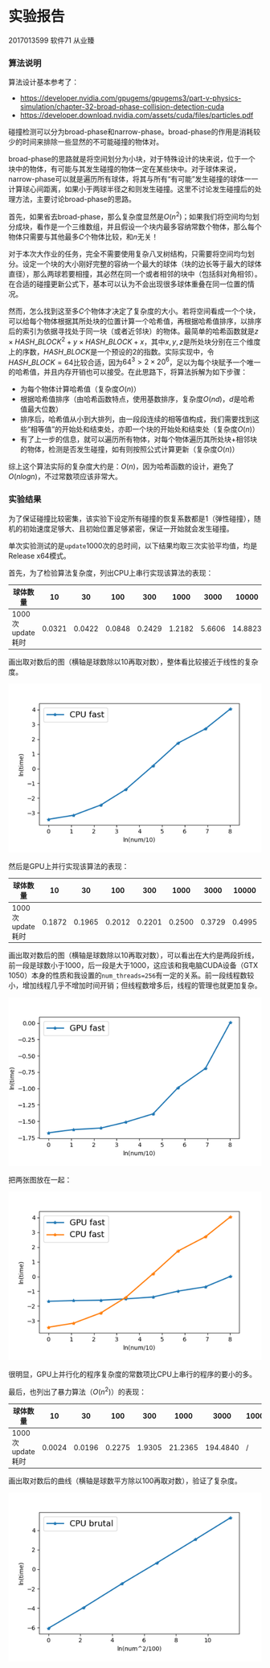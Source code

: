 # 实验报告

2017013599 软件71 从业臻



### 算法说明

算法设计基本参考了：

- https://developer.nvidia.com/gpugems/gpugems3/part-v-physics-simulation/chapter-32-broad-phase-collision-detection-cuda
- https://developer.download.nvidia.com/assets/cuda/files/particles.pdf

碰撞检测可以分为broad-phase和narrow-phase。broad-phase的作用是消耗较少的时间来排除一些显然的不可能碰撞的物体对。

broad-phase的思路就是将空间划分为小块，对于特殊设计的块来说，位于一个块中的物体，有可能与其发生碰撞的物体一定在某些块中。对于球体来说，narrow-phase可以就是遍历所有球体，将其与所有“有可能”发生碰撞的球体一一计算球心间距离，如果小于两球半径之和则发生碰撞。这里不讨论发生碰撞后的处理方法，主要讨论broad-phase的思路。

首先，如果省去broad-phase，那么复杂度显然是$O(n^2)$；如果我们将空间均匀划分成块，看作是一个三维数组，并且假设一个块内最多容纳常数个物体，那么每个物体只需要与其他最多$C$个物体比较，和$n$无关！

对于本次大作业的任务，完全不需要使用复杂八叉树结构，只需要将空间均匀划分。设定一个块的大小刚好完整的容纳一个最大的球体（块的边长等于最大的球体直径），那么两球若要相撞，其必然在同一个或者相邻的块中（包括斜对角相邻）。在合适的碰撞更新公式下，基本可以认为不会出现很多球体重叠在同一位置的情况。

然而，怎么找到这至多$C$个物体才决定了复杂度的大小。若将空间看成一个个块，可以给每个物体根据其所处块的位置计算一个哈希值，再根据哈希值排序，以排序后的索引为依据寻找处于同一块（或者近邻块）的物体。最简单的哈希函数就是$z\times HASH\_BLOCK^2+y\times HASH\_BLOCK + x$，其中$x,y,z$是所处块分别在三个维度上的序数，$HASH\_BLOCK$是一个预设的$2$的指数。实际实现中，令$HASH\_BLOCK=64$比较合适，因为$64^3>2\times 20^6$，足以为每个块赋予一个唯一的哈希值，并且内存开销也可以接受。在此思路下，将算法拆解为如下步骤：

- 为每个物体计算哈希值（复杂度$O(n)$）
- 根据哈希值排序（由哈希函数特点，使用基数排序，复杂度$O(nd)$，$d$是哈希值最大位数）
- 排序后，哈希值从小到大排列，由一段段连续的相等值构成，我们需要找到这些“相等值”的开始处和结束处，亦即一个块的开始处和结束处（复杂度$O(n)$）
- 有了上一步的信息，就可以遍历所有物体，对每个物体遍历其所处块+相邻块的物体，检测是否发生碰撞，如有则按照公式计算更新（复杂度$O(n)$）

综上这个算法实际的复杂度大约是：$O(n)$，因为哈希函数的设计，避免了$O(nlogn)$，不过常数项应该非常大。



### 实验结果

为了保证碰撞比较密集，该实验下设定所有碰撞的恢复系数都是1（弹性碰撞），随机的初始速度足够大、且初始位置足够紧密，保证一开始就会发生碰撞。

单次实验测试的是`update`1000次的总时间，以下结果均取三次实验平均值，均是Release x64模式。

首先，为了检验算法复杂度，列出CPU上串行实现该算法的表现：

| 球体数量         | 10     | 30     | 100    | 300    | 1000   | 3000   | 10000   | 30000   |
| ---------------- | ------ | ------ | ------ | ------ | ------ | ------ | ------- | ------- |
| 1000次update耗时 | 0.0321 | 0.0422 | 0.0848 | 0.2429 | 1.2182 | 5.6606 | 14.8823 | 57.2691 |

画出取对数后的图（横轴是球数除以10再取对数），整体看比较接近于线性的复杂度。

![cpufast](images\cpufast.png)

然后是GPU上并行实现该算法的表现：

| 球体数量         | 10     | 30     | 100    | 300    | 1000   | 3000   | 10000  | 30000  |
| ---------------- | ------ | ------ | ------ | ------ | ------ | ------ | ------ | ------ |
| 1000次update耗时 | 0.1872 | 0.1965 | 0.2012 | 0.2201 | 0.2500 | 0.3729 | 0.4995 | 1.0083 |

画出取对数后的图（横轴是球数除以10再取对数），可以看出在大约是两段折线，前一段是球数小于1000，后一段是大于1000，这应该和我电脑CUDA设备（GTX 1050）本身的性质和我设置的`num_threads=256`有一定的关系。前一段线程数较小，增加线程几乎不增加时间开销；但线程数增多后，线程的管理也就更加复杂。

![gpufast](images\gpufast.png)

把两张图放在一起：

![fast](images\fast.png)

很明显，GPU上并行化的程序复杂度的常数项比CPU上串行的程序的要小的多。

最后，也列出了暴力算法（$O(n^2)$）的表现：

| 球体数量         | 10     | 30     | 100    | 300    | 1000    | 3000     | 10000 | 30000 |
| ---------------- | ------ | ------ | ------ | ------ | ------- | -------- | ----- | ----- |
| 1000次update耗时 | 0.0024 | 0.0196 | 0.2275 | 1.9305 | 21.2365 | 194.4840 | /     | /     |

画出取对数后的曲线（横轴是球数平方除以100再取对数），验证了复杂度。

![brutal](images\brutal.png)



